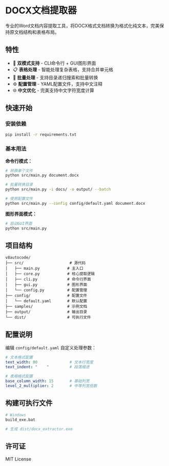 # DOCX文档提取器

专业的Word文档内容提取工具，将DOCX格式文档转换为格式化纯文本，完美保持原文档结构和表格布局。

## 特性

- 🔄 **双模式支持** - CLI命令行 + GUI图形界面
- 📋 **表格处理** - 智能处理复杂表格，支持合并单元格
- 📁 **批量处理** - 支持目录递归搜索和批量转换
- ⚙️ **配置管理** - YAML配置文件，支持中文注释
- 🌐 **中文优化** - 完美支持中文字符宽度计算

## 快速开始

### 安装依赖

```bash
pip install -r requirements.txt
```

### 基本用法

**命令行模式：**

```bash
# 转换单个文件
python src/main.py document.docx

# 批量转换目录
python src/main.py -i docs/ -o output/ --batch

# 使用配置文件
python src/main.py --config config/default.yaml document.docx
```

**图形界面模式：**

```bash
# 启动GUI界面
python src/main.py
```

## 项目结构

```
v8autocode/
├── src/                    # 源代码
│   ├── main.py            # 主入口
│   ├── core.py            # 核心提取逻辑
│   ├── cli.py             # 命令行界面
│   ├── gui.py             # 图形界面
│   └── config.py          # 配置管理
├── config/                # 配置文件
│   └── default.yaml       # 默认配置
├── samples/               # 示例文档
├── output/                # 输出目录
└── dist/                  # 可执行文件
```

## 配置说明

编辑 `config/default.yaml` 自定义处理参数：

```yaml
# 文本格式配置
text_width: 80              # 文本行宽度
text_indent: "    "         # 段落缩进

# 表格格式配置  
base_column_width: 15       # 基础列宽
level_2_multiplier: 2       # 中等列宽倍数
```

## 构建可执行文件

```bash
# Windows
build_exe.bat

# 生成 dist/docx_extractor.exe
```

## 许可证

MIT License
